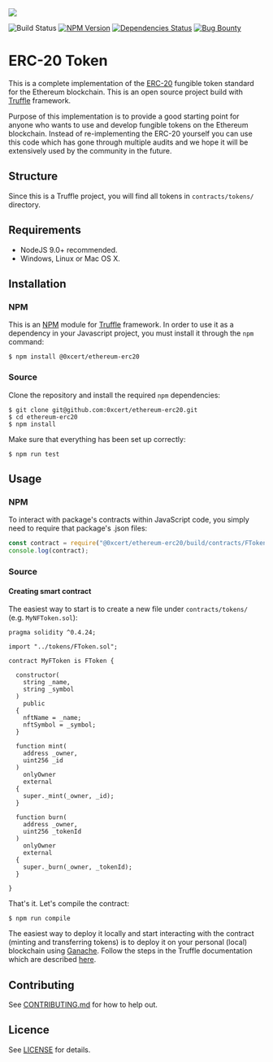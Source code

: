 <img src="https://github.com/0xcert/ethereum-erc20/raw/master/cover.png" />

![Build Status](https://travis-ci.org/0xcert/ethereum-erc20.svg?branch=master)&nbsp;[![NPM Version](https://badge.fury.io/js/@0xcert%2Fethereum-erc20.svg)](https://badge.fury.io/js/0xcert%2Fethereum-erc20)&nbsp;[![Dependencies Status](https://david-dm.org/0xcert/ethereum-erc20.svg)](https://david-dm.org/0xcert/ethereum-erc20)&nbsp;[![Bug Bounty](https://img.shields.io/badge/bounty-pending-2930e8.svg)](https://github.com/0xcert/ethereum-erc20/issues)

# ERC-20 Token

This is a complete implementation of the [ERC-20](https://github.com/ethereum/EIPs/blob/master/EIPS/eip-20.md) fungible token standard for the Ethereum blockchain. This is an open source project build with [Truffle](http://truffleframework.com) framework.

Purpose of this implementation is to provide a good starting point for anyone who wants to use and develop fungible tokens on the Ethereum blockchain. Instead of re-implementing the ERC-20 yourself you can use this code which has gone through multiple audits and we hope it will be extensively used by the community in the future.

## Structure

Since this is a Truffle project, you will find all tokens in `contracts/tokens/` directory.

## Requirements

* NodeJS 9.0+ recommended.
* Windows, Linux or Mac OS X.

## Installation

### NPM

This is an [NPM](https://www.npmjs.com/package/@0xcert/ethereum-erc20) module for [Truffle](http://truffleframework.com) framework. In order to use it as a dependency in your Javascript project, you must install it through the `npm` command:

```
$ npm install @0xcert/ethereum-erc20
```

### Source

Clone the repository and install the required `npm` dependencies:

```
$ git clone git@github.com:0xcert/ethereum-erc20.git
$ cd ethereum-erc20
$ npm install
```

Make sure that everything has been set up correctly:

```
$ npm run test
```

## Usage

### NPM

To interact with package's contracts within JavaScript code, you simply need to require that package's .json files:

```js
const contract = require("@0xcert/ethereum-erc20/build/contracts/FToken.json");
console.log(contract);
```

### Source

#### Creating smart contract

The easiest way to start is to create a new file under `contracts/tokens/` (e.g. `MyNFToken.sol`):

```sol
pragma solidity ^0.4.24;

import "../tokens/FToken.sol";

contract MyFToken is FToken {

  constructor(
    string _name,
    string _symbol
  )
    public
  {
    nftName = _name;
    nftSymbol = _symbol;
  }

  function mint(
    address _owner,
    uint256 _id
  )
    onlyOwner
    external
  {
    super._mint(_owner, _id);
  }

  function burn(
    address _owner,
    uint256 _tokenId
  )
    onlyOwner
    external
  {
    super._burn(_owner, _tokenId);
  }

}
```

That's it. Let's compile the contract:

```
$ npm run compile
```

The easiest way to deploy it locally and start interacting with the contract (minting and transferring tokens) is to deploy it on your personal (local) blockchain using [Ganache](http://truffleframework.com/ganache/). Follow the steps in the Truffle documentation which are described [here](http://truffleframework.com/docs/getting_started/project#alternative-migrating-with-ganache).

## Contributing

See [CONTRIBUTING.md](./CONTRIBUTING.md) for how to help out.

## Licence

See [LICENSE](./LICENSE) for details.
